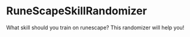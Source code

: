 # RuneScapeSkillRandomizer
What skill should you train on runescape? This randomizer will help you!
